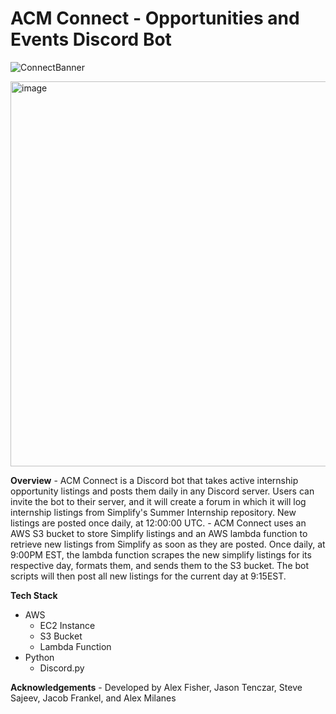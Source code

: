 # ACM Connect - Opportunities and Events Discord Bot
![ConnectBanner](https://github.com/user-attachments/assets/9f99f591-6c65-4666-8b93-4c2f55da2d1e)

<img width="616" alt="image" src="https://github.com/user-attachments/assets/7751b58e-99bd-4e2c-a9e6-80c93e2f2192">

**Overview**
    - ACM Connect is a Discord bot that takes active internship opportunity listings and posts them daily in any Discord server. Users can invite the bot to their server, and it will create a forum in which it will log internship listings from Simplify's Summer Internship repository. New listings are posted once daily, at 12:00:00 UTC. 
    - ACM Connect uses an AWS S3 bucket to store Simplify listings and an AWS lambda function to retrieve new listings from Simplify as soon as they are posted. Once daily, at 9:00PM EST, the lambda function scrapes the new simplify listings for its respective day, formats them, and sends them to the S3 bucket. The bot scripts will then post all new listings for the current day at 9:15EST.
 
**Tech Stack**
  - AWS
    - EC2 Instance
    - S3 Bucket
    - Lambda Function
  - Python
    - Discord.py

**Acknowledgements**
    - Developed by Alex Fisher, Jason Tenczar, Steve Sajeev, Jacob Frankel, and Alex Milanes
